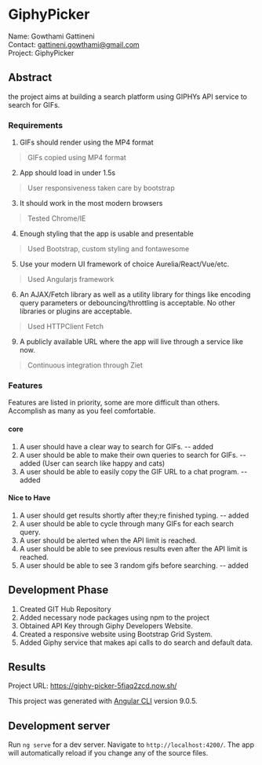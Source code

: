 # GiphyPicker

Name: Gowthami Gattineni<br>
Contact: gattineni.gowthami@gmail.com<br>
Project: GiphyPicker<br>

## Abstract

the project aims at building a search platform using GIPHYs API service to search for GIFs. 

### Requirements

1. GIFs should render using the MP4 format
> GIFs copied using MP4 format
2. App should load in under 1.5s
> User responsiveness taken care by bootstrap
3. It should work in the most modern browsers
> Tested Chrome/IE 
4. Enough styling that the app is usable and presentable
> Used Bootstrap, custom styling and fontawesome
5. Use your modern UI framework of choice Aurelia/React/Vue/etc.
> Used Angularjs framework
6. An AJAX/Fetch library as well as a utility library for things like encoding query parameters or debouncing/throttling is acceptable. No other libraries or plugins are acceptable.
>Used HTTPClient Fetch
9. A publicly available URL where the app will live through a service like now.
> Continuous integration through Ziet

### Features

Features are listed in priority, some are more difficult than others. Accomplish as
many as you feel comfortable.

#### core
1. A user should have a clear way to search for GIFs. -- added
2. A user should be able to make their own queries to search for GIFs. -- added (User can search like happy and cats)
3. A user should be able to easily copy the GIF URL to a chat program. -- added

#### Nice to Have
1. A user should get results shortly after they;re finished typing. -- added
2. A user should be able to cycle through many GIFs for each search query. 
3. A user should be alerted when the API limit is reached.
4. A user should be able to see previous results even after the API limit is reached.
5. A user should be able to see 3 random gifs before searching. -- added

## Development Phase

1. Created GIT Hub Repository
2. Added necessary node packages using npm to the project
3. Obtained API Key through Giphy Developers Website.
4. Created a responsive website using Bootstrap Grid System.
5. Added Giphy service  that makes api calls to do search and default data. 

## Results

Project URL: https://giphy-picker-5fiaq2zcd.now.sh/

This project was generated with [Angular CLI](https://github.com/angular/angular-cli) version 9.0.5.

## Development server

Run `ng serve` for a dev server. Navigate to `http://localhost:4200/`. The app will automatically reload if you change any of the source files.

